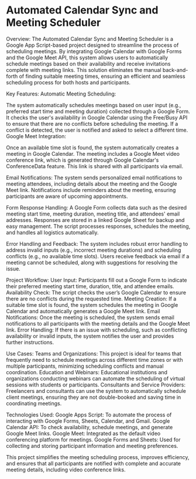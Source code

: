 # Automated Calendar Sync and Meeting Scheduler

Overview:
The Automated Calendar Sync and Meeting Scheduler is a Google App Script-based project designed to streamline the process of scheduling meetings. By integrating Google Calendar with Google Forms and the Google Meet API, this system allows users to automatically schedule meetings based on their availability and receive invitations complete with meeting links. This solution eliminates the manual back-and-forth of finding suitable meeting times, ensuring an efficient and seamless scheduling process for both hosts and participants.

Key Features:
Automatic Meeting Scheduling:

The system automatically schedules meetings based on user input (e.g., preferred start time and meeting duration) collected through a Google Form.
It checks the user's availability in Google Calendar using the Free/Busy API to ensure that there are no conflicts before scheduling the meeting.
If a conflict is detected, the user is notified and asked to select a different time.
Google Meet Integration:

Once an available time slot is found, the system automatically creates a meeting in Google Calendar.
The meeting includes a Google Meet video conference link, which is generated through Google Calendar's ConferenceData feature.
This link is shared with all participants via email.

Email Notifications:
The system sends personalized email notifications to meeting attendees, including details about the meeting and the Google Meet link.
Notifications include reminders about the meeting, ensuring participants are aware of upcoming appointments.

Form Response Handling:
A Google Form collects data such as the desired meeting start time, meeting duration, meeting title, and attendees' email addresses.
Responses are stored in a linked Google Sheet for backup and easy management.
The script processes responses, schedules the meeting, and handles all logistics automatically.

Error Handling and Feedback:
The system includes robust error handling to address invalid inputs (e.g., incorrect meeting durations) and scheduling conflicts (e.g., no available time slots).
Users receive feedback via email if a meeting cannot be scheduled, along with suggestions for resolving the issue.

Project Workflow:
User Input: Participants fill out a Google Form to indicate their preferred meeting start time, duration, title, and attendee emails.
Availability Check: The script checks the user’s Google Calendar to ensure there are no conflicts during the requested time.
Meeting Creation: If a suitable time slot is found, the system schedules the meeting in Google Calendar and automatically generates a Google Meet link.
Email Notifications: Once the meeting is scheduled, the system sends email notifications to all participants with the meeting details and the Google Meet link.
Error Handling: If there is an issue with scheduling, such as conflicting availability or invalid inputs, the system notifies the user and provides further instructions.

Use Cases:
Teams and Organizations: This project is ideal for teams that frequently need to schedule meetings across different time zones or with multiple participants, minimizing scheduling conflicts and manual coordination.
Education and Webinars: Educational institutions and organizations conducting webinars can automate the scheduling of virtual sessions with students or participants.
Consultants and Service Providers: Freelancers and consultants can use the system to automatically schedule client meetings, ensuring they are not double-booked and saving time in coordinating meetings.

Technologies Used:
Google Apps Script: To automate the process of interacting with Google Forms, Sheets, Calendar, and Gmail.
Google Calendar API: To check availability, schedule meetings, and generate Google Meet links.
Google Meet: Integrated as the default video conferencing platform for meetings.
Google Forms and Sheets: Used for collecting and storing participant information and meeting preferences.

This project simplifies the meeting scheduling process, improves efficiency, and ensures that all participants are notified with complete and accurate meeting details, including video conference links.
